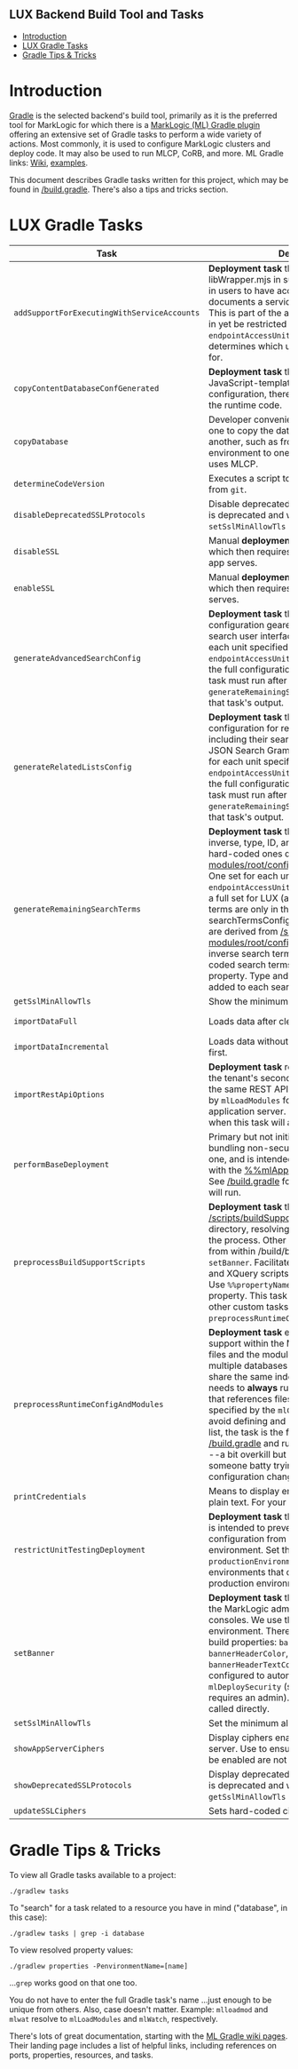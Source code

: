 ## **LUX Backend Build Tool and Tasks**

- [Introduction](#introduction)
- [LUX Gradle Tasks](#lux-gradle-tasks)
- [Gradle Tips \& Tricks](#gradle-tips--tricks)

# Introduction

[Gradle](https://gradle.org/) is the selected backend's build tool, primarily as it is the preferred tool for MarkLogic for which there is a [MarkLogic (ML) Gradle plugin](https://github.com/marklogic-community/ml-gradle) offering an extensive set of Gradle tasks to perform a wide variety of actions.  Most commonly, it is used to configure MarkLogic clusters and deploy code.  It may also be used to run MLCP, CoRB, and more.  ML Gradle links: [Wiki](https://github.com/marklogic-community/ml-gradle/wiki), [examples](https://github.com/marklogic-community/ml-gradle/tree/master/examples).

This document describes Gradle tasks written for this project, which may be found in [/build.gradle](/build.gradle).  There's also a tips and tricks section.

# LUX Gradle Tasks

| Task | Description | More Info |
| ---- | ----------- | --------- |
| `addSupportForExecutingWithServiceAccounts` | **Deployment task** that generates amps and libWrapper.mjs in support of enabling logged in users to have access to the same documents a service account has access to. This is part of the ability enabling users to log in yet be restricted to a unit portal's data. The `endpointAccessUnitNames` build property determines which units this support is added for. |  |
| `copyContentDatabaseConfGenerated` | **Deployment task** that provides populates a JavaScript-template with the database's configuration, thereby making it available to the runtime code. |  | 
| `copyDatabase` | Developer convenience task that enables one to copy the data from one database to another, such as from a LUX shared environment to one's local environment. It uses MLCP. | See [Alternative 2: Copy a Database](/docs/lux-backend-import-data.md#alternative-2-copy-a-database) |
| `determineCodeVersion` | Executes a script to derive the code version from `git`. |  |
| `disableDeprecatedSSLProtocols` | Disable deprecated SSL protocols. (this task is deprecated and will be replaced by `setSslMinAllowTls` in MarkLogic 12)|  |
| `disableSSL` | Manual **deployment task** that disables SSL which then requires non-SSL connections on app serves. |  |
| `enableSSL` | Manual **deployment task** that enables SSL which then requires SSL connections on app serves. |  |
| `generateAdvancedSearchConfig` | **Deployment task** that generates configuration geared towards an advanced search user interface. One configuration for each unit specified by the `endpointAccessUnitNames` build property, plus the full configuration LUX (all units). This task must run after `generateRemainingSearchTerms` as its input is that task's output. |  |
| `generateRelatedListsConfig` | **Deployment task** that generates configuration for related lists, specifically including their search criteria, in the LUX JSON Search Grammar. One configuration for each unit specified by the `endpointAccessUnitNames` build property, plus the full configuration LUX (all units). This task must run after `generateRemainingSearchTerms` as its input is that task's output. |  |
| `generateRemainingSearchTerms` | **Deployment task** that adds facet, hop inverse, type, ID, and IRI search terms to the hard-coded ones defined in [/src/main/ml-modules/root/config/searchTermsConfig.mjs](/src/main/ml-modules/root/config/searchTermsConfig.mjs).  One set for each unit specified by the `endpointAccessUnitNames` build property, plus a full set for LUX (all units).  Added search terms are only in the deployed copy of searchTermsConfig.mjs.  Facet search terms are derived from [/src/main/ml-modules/root/config/facetsConfig.mjs](/src/main/ml-modules/root/config/facetsConfig.mjs).  Hop inverse search terms are derived from hard-coded search terms with the `hopInverseName` property.  Type and IRI search terms are added to each search scope. |  |
| `getSslMinAllowTls` | Show the minimum allowed TLS version | |
| `importDataFull` | Loads data after clearing the database first. | See [Import Data](/docs/lux-backend-import-data.md) |
| `importDataIncremental` | Loads data without clearing the database first. | See [Import Data](/docs/lux-backend-import-data.md) |
| `importRestApiOptions` | **Deployment task** responsible for configuring the tenant's second application server with the same REST API options that are deployed by `mlLoadModules` for the tenant's first application server. See [/build.gradle](/build.gradle) for when this task will automatically run. |  |
| `performBaseDeployment` | Primary but not initial **deployment task** bundling non-security deployment tasks into one, and is intended to be executed by those with the [%%mlAppName%%-deployer](/src/main/ml-config/base/security/roles/5-tenant-deployer-role.json) role. See [/build.gradle](/build.gradle) for all other tasks that this will run. | See [Deploy Entire Backend](/docs/lux-backend-deployment.md#deploy-entire-backend) |
| `preprocessBuildSupportScripts` | **Deployment task** that copies the contents of [/scripts/buildSupport/](/scripts/buildSupport/) within the build directory, resolving property references in the process.  Other Gradle tasks load scripts from within /build/buildSupport/, including `setBanner`.  Facilitates maintaining JavaScript and XQuery scripts outside the build script.  Use `%%propertyName%%` to reference a build property. This task is set up to run before all other custom tasks, less `preprocessRuntimeConfigAndModules`. |  |
| `preprocessRuntimeConfigAndModules` | **Deployment task** enabling custom token support within the ML Gradle configuration files and the modules. Introduced to allow multiple databases configuration files to share the same index configuration. This task needs to **always** run before any other task that references files within directories specified by the `mlConfigPaths` property.  To avoid defining and maintaining a complete list, the task is the first custom task in [/build.gradle](/build.gradle) and runs with *every* Gradle task --a bit overkill but less likely to drive someone batty trying to figure out why there configuration change isn't being deployed. | See [Custom Token Replacement](/docs/lux-backend-deployment.md#custom-token-replacement) |
| `printCredentials` | Means to display encrypted credentials in plain text.  For your eyes only. |  |
| `restrictUnitTestingDeployment` | **Deployment task** that automatically runs and is intended to prevent the unit testing configuration from reaching a production environment.  Set the `productionEnvironmentNames` property to all environments that can be part of a production environment (e.g., 'blue, green'). |  |
| `setBanner` | **Deployment task** that sets the banner within the MarkLogic admin, query, and monitoring consoles. We use this to clearly identify an environment. There are three associated build properties: `bannerLabel`, `bannerHeaderColor`, and `bannerHeaderTextColor`.  This task is configured to automatically run after `mlDeploySecurity` (since `setBanner` also requires an admin). This task may also be called directly. |  |
| `setSslMinAllowTls` | Set the minimum allowed TLS version | |
| `showAppServerCiphers` | Display ciphers enabled on the application server. Use to ensure those that should not be enabled are not enabled. |  |
| `showDeprecatedSSLProtocols` | Display deprecated SSL protocols. (this task is deprecated and will be replaced by `getSslMinAllowTls` in MarkLogic 12) |  |
| `updateSSLCiphers` | Sets hard-coded ciphers on app servers. |  |

# Gradle Tips & Tricks

To view all Gradle tasks available to a project:

`./gradlew tasks`

To "search" for a task related to a resource you have in mind ("database", in this case):

`./gradlew tasks | grep -i database`

To view resolved property values:

`./gradlew properties -PenvironmentName=[name]`

...`grep` works good on that one too.

You do not have to enter the full Gradle task's name ...just enough to be unique from others.  Also, case doesn't matter.  Example: `mlloadmod` and `mlwat` resolve to `mlLoadModules` and `mlWatch`, respectively.

There's lots of great documentation, starting with the [ML Gradle wiki pages](https://github.com/marklogic-community/ml-gradle/wiki).  Their landing page includes a list of helpful links, including references on ports, properties, resources, and tasks.
